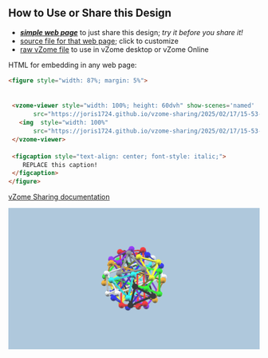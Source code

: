 
## How to Use or Share this Design

 - [***simple web page***](<https://joris1724.github.io/vzome-sharing/2025/02/17/15-53-55-Compound-of-10-Triangular-Prisms-MENU/>) to just share this design; *try it before you share it!*
 - [source file for that web page](<https://github.com/joris1724/vzome-sharing/edit/main/2025/02/17/15-53-55-Compound-of-10-Triangular-Prisms-MENU/index.md>); click to customize
 - [raw vZome file](<https://raw.githubusercontent.com/joris1724/vzome-sharing/main/2025/02/17/15-53-55-Compound-of-10-Triangular-Prisms-MENU/Compound-of-10-Triangular-Prisms-MENU.vZome>) to use in vZome desktop or vZome Online
 
 HTML for embedding in any web page:
 ```html
<figure style="width: 87%; margin: 5%">
  
  
  <vzome-viewer style="width: 100%; height: 60dvh" show-scenes='named'
        src="https://joris1724.github.io/vzome-sharing/2025/02/17/15-53-55-Compound-of-10-Triangular-Prisms-MENU/Compound-of-10-Triangular-Prisms-MENU.vZome" >
    <img  style="width: 100%"
        src="https://joris1724.github.io/vzome-sharing/2025/02/17/15-53-55-Compound-of-10-Triangular-Prisms-MENU/Compound-of-10-Triangular-Prisms-MENU.png" >
  </vzome-viewer>

  <figcaption style="text-align: center; font-style: italic;">
     REPLACE this caption!
  </figcaption>
</figure>

 ```

[vZome Sharing documentation](https://vzome.github.io/vzome/sharing.html#how-it-works)

![Image](<Compound-of-10-Triangular-Prisms-MENU.png>)

